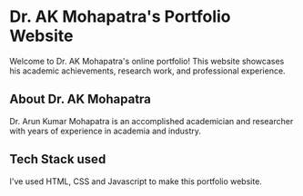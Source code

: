 # Dr. AK Mohapatra's Portfolio Website

Welcome to Dr. AK Mohapatra's online portfolio! This website showcases his academic achievements, research work, and professional experience.

## About Dr. AK Mohapatra

Dr. Arun Kumar Mohapatra is an accomplished academician and researcher with years of experience in academia and industry.

## Tech Stack used
I've used HTML, CSS and Javascript to make this portfolio website.
